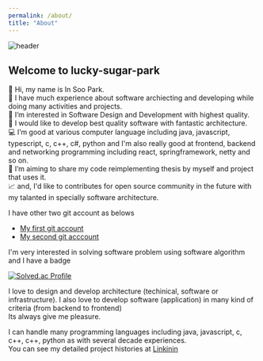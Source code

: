 ```yaml
---
permalink: /about/
title: "About"
---
```

![header](https://capsule-render.vercel.app/api?type=waving&color=gradient&height=120&animation=fadeIn&section=footer&text=🍉🍓🍅&fontAlign=80)

## Welcome to lucky-sugar-park

👋 Hi, my name is In Soo Park.  
👥 I have much experience about software archiecting and developing while doing many activities and projects.  
👀 I’m interested in Software Design and Development with highest quality.  
🤖 I would like to develop best quality software with fantastic architecture.  
💻 I’m good at various computer language including java, javascript, typescript, c, c++, c#, python and I'm also really good at frontend, backend and networking programming including react, springframework, netty and so on.  
📝 I’m aiming to share my code reimplementing thesis by myself and project that uses it.  
📈 and, I'd like to contributes for open source community in the future with my talanted in specially software architecture.  


I have other two git account as belows  
  - [My first git account](https://www.github.com/insoo67park)
  - [My second git acccount](https://github.com/wondermelon4ever)

I'm very interested in solving software problem using software algorithm and I have a badge 

[![Solved.ac Profile](http://mazassumnida.wtf/api/v2/generate_badge?boj=ispark)](https://solved.ac/ispark/) 

I love to design and develop architecture (techinical, software or infrastructure). 
I also love to develop software (application) in many kind of criteria (from backend to frontend)  
Its always give me pleasure.  

I can handle many programming languages including java, javascript, c, c++, c++, python as with several decade experiences.  
You can see my detailed project histories at [Linkinin](https://www.linkedin.com/in/insoo-park)  
